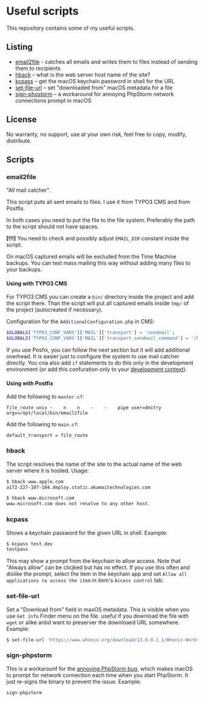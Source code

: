 # Useful scripts

This repository contains some of my useful scripts.

## Listing

* [email2file](#emailtofile) - catches all emails and writes them to files instead of sending them to recipients
* [hback](#hback) – what is the web server host name of the site?
* [kcpass](#kcpass) – get the macOS keychain password in shell for the URL
* [set-file-url](#set-file-url) – set "downloaded from" macOS metadata for a file
* [sign-phostorm](#sign-phpstorm) – a workaround for annoying PhpStorm network connections prompt in macOS

## License

No warranty, no support, use at your own risk, feel free to copy, modify, distribute.

## Scripts

### <a name="email2file"></a>email2file

"All mail catcher".

This script puts all sent emails to files. I use it from TYPO3 CMS and from Postfix.

In both cases you need to put the file to the file system. Preferably the path to the script should not have spaces.

**[!!!]** You need to check and possibly adjust `EMAIL_DIR` constant inside the script.

On macOS captured emails will be excluded from the Time Machine backups. You can test mass mailing this way without adding many files to your backups.

#### Using with TYPO3 CMS

For TYPO3 CMS you can create a `bin/` directory inside the project and add the script there. Than the script will put all captured emails inside `tmp/` of the project (autocreated if necessary).

Configuration for the `AdditionalConfiguration.php` in CMS:

```php
$GLOBALS['TYPO3_CONF_VARS']['MAIL']['transport'] = 'sendmail';
$GLOBALS['TYPO3_CONF_VARS']['MAIL']['transport_sendmail_command'] = '/home/sozialinfo/bin/email2file -t -i';
```

If you use Posfix, you can follow the next section but it will add additional overhead. It is easier just to configure the system to use mail catcher directly. You cna also add `if` statements to do this only in the development environment (or add this confuration only to your [development context](https://usetypo3.com/application-context.html)).

#### Using with Postfix

Add the following to `master.cf`:

```
file_route unix -    n    n    -    -    pipe user=dmitry argv=/opt/local/bin/email2file
```

Add the following to `main.cf`:

```
default_transport = file_route
```

### <a name="hback"></a>hback

The script resolves the name of the site to the actual name of the web server where it is hosted. Usage:

```sh
$ hback www.apple.com
a172-227-107-104.deploy.static.akamaitechnologies.com

$ hback www.microsoft.com
www.microsoft.com does not resolve to any other host.
```

### <a name="kcpass"></a>kcpass

Shows a keychain password for the given URL in shell. Example:

```sh
$ kcpass test.dev
testpass
```

This may show a prompt from the keychain to allow access. Note that "Always allow" can be clicjked but has no effect. If you use this often and dislike the prompt, select the item in the keychain app and set `Allow all applications to access the item` in item's `Access control` tab.

### <a name="set-file-url"></a>set-file-url

Set a "Download from" field in maxOS metadata. This is visible when you use `Get info` Finder menu on the file. useful if you download the file with `wget` or alike anbd want to preserver the downloaed URL somewhere. Example:

```sh
$ set-file-url 'https://www.whonix.org/download/13.0.0.1.1/Whonix-Workstation-13.0.0.1.1.ova' Whonix-Workstation-13.0.0.1.1.ova
```

### <a name="sign-phpstorm"></a>sign-phpstorm

This is a workarounf for the [annoying PhpStorm bug](https://youtrack.jetbrains.com/issue/IDEA-129941), which makes macOS to prompt for network connection each time when you start PhpStorm. It just re-signs the binary to prevent the issue. Example:

```sh
sign-phpstorm
```
